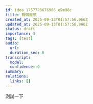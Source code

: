 ```yaml
---
id: idea_1757728676966_e9m88c
title: 有個靈感
created_at: 2025-09-13T01:57:56.966Z
updated_at: 2025-09-13T01:57:56.966Z
status: draft
importance: 3
tags: [test]
audio:
  url: 
  duration_sec: 0
transcript:
  model: 
  confidence: 0
summary: 
relations:
  links: []
---
```


測試一下